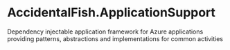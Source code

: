 AccidentalFish.ApplicationSupport
=================================

Dependency injectable application framework for Azure applications providing patterns, abstractions and implementations for common activities
